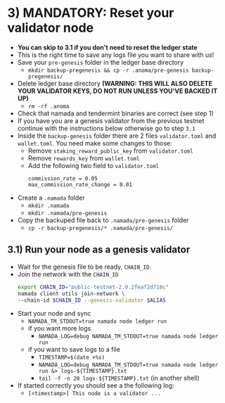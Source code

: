# 3) MANDATORY: Reset your validator node
- **You can skip to 3.1 if you don't need to reset the ledger state**
- This is the right time to save any logs file you want to share with us!
- Save your `pre-genesis` folder in the ledger base directory
    - `mkdir backup-pregenesis && cp -r .anoma/pre-genesis backup-pregenesis/`
- Delete ledger base directory **(WARNING: THIS WILL ALSO DELETE YOUR VALIDATOR KEYS, DO NOT RUN UNLESS YOU'VE BACKED IT UP)**
    - `rm -rf .anoma`
- Check that namada and tendermint binaries are correct (see step 1)
- If you have you are a genesis validator from the previous testnet continue with the instructions below otherwise go to step `3.1`
- Inside the `backup-genesis` folder there are 2 files `validator.toml` and `wallet.toml`. You need make some changes to those:
    - Remove `staking_reward_public_key` from `validator.toml`
    - Remove `rewards_key` from `wallet.toml`
    - Add the following two field to `validator.toml`
        ```
        commission_rate = 0.05
        max_commission_rate_change = 0.01
        ```
- Create a `.namada` folder
    - `mkdir .namada`
    - `mkdir .namada/pre-genesis`
- Copy the backuped file back to `.namada/pre-genesis` folder
    - `cp -r backup-pregenesis/* .namada/pre-genesis/`

<!-- New!
With the new update, the folder will be located in the `.namada` folder rather than the `.anoma`

 - You can now move over your keys from your old .anoma folder to the new .namada folder in the namada/ directory by running `mv backup-pregenesis/. -r .namada/pre-genesis` -->

## 3.1) Run your node as a genesis validator

- Wait for the genesis file to be ready, `CHAIN_ID`.
- Join the network with the `CHAIN_ID`
    ``` bash
    export CHAIN_ID="public-testnet-2.0.2feaf2d718c"
    namada client utils join-network \
    --chain-id $CHAIN_ID --genesis-validator $ALIAS
    ```
- Start your node and sync
    - `NAMADA_TM_STDOUT=true namada node ledger run`
    - if you want more logs
        - `NAMADA_LOG=debug NAMADA_TM_STDOUT=true namada node ledger run`
    - if you want to save logs to a file
        - `TIMESTAMP=$(date +%s)`
        - `NAMADA_LOG=debug NAMADA_TM_STDOUT=true namada node ledger run &> logs-${TIMESTAMP}.txt`
        - `tail -f -n 20 logs-${TIMESTAMP}.txt` (in another shell)
- If started correctly you should see a the following log:
    - `[<timestamp>] This node is a validator ...`
    